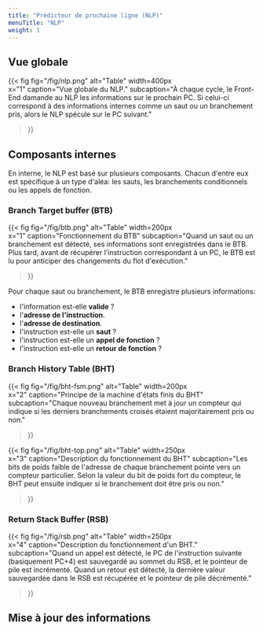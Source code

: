 ```yaml
---
title: "Prédicteur de prochaine ligne (NLP)"
menuTitle: "NLP"
weight: 1
---
```


## Vue globale

{{< fig 
  fig="/fig/nlp.png"
  alt="Table" 
  width=400px   
  x="1"
  caption="Vue globale du NLP."
  subcaption="À chaque cycle, le Front-End damande au NLP les informations sur le prochain PC. Si celui-ci correspond à des informations internes comme un saut ou un branchement pris, alors le NLP spécule sur le PC suivant."
>}}

## Composants internes

En interne, le NLP est basé sur plusieurs composants.
Chacun d'entre eux est spécifique à un type d'aléa: les sauts, les branchements conditionnels ou les appels de fonction.

### Branch Target buffer (BTB)

{{< fig 
  fig="/fig/btb.png"
  alt="Table" 
  width=200px   
  x="1"
  caption="Fonctionnement du BTB"
  subcaption="Quand un saut ou un branchement est détecté, ses informations sont enregistrées dans le BTB. Plus tard, avant de récupérer l'instruction correspondant à un PC, le BTB est lu pour anticiper des changements du flot d'exécution."
>}}

Pour chaque saut ou branchement, le BTB enregistre plusieurs informations:
- l'information est-elle **valide** ?
- l'**adresse de l'instruction**.
- l'**adresse de destination**.
- l'instruction est-elle un **saut** ?
- l'instruction est-elle un **appel de fonction** ?
- l'instruction est-elle un **retour de fonction** ?

### Branch History Table (BHT)

{{< fig 
  fig="/fig/bht-fsm.png"
  alt="Table" 
  width=200px   
  x="2"
  caption="Principe de la machine d'états finis du BHT"
  subcaption="Chaque nouveau branchement met à jour un compteur qui indique si les derniers branchements croisés étaient majoritairement pris ou non."
>}}

{{< fig 
  fig="/fig/bht-top.png"
  alt="Table" 
  width=250px   
  x="3"
  caption="Description du fonctionnement du BHT"
  subcaption="Les bits de poids faible de l'adresse de chaque branchement pointe vers un compteur particulier. Selon la valeur du bit de poids fort du compteur, le BHT peut ensuite indiquer si le branchement doit être pris ou non."
>}}

### Return Stack Buffer (RSB)

{{< fig 
  fig="/fig/rsb.png"
  alt="Table" 
  width=250px   
  x="4"
  caption="Description du fonctionnement d'un BHT."
  subcaption="Quand un appel est détecté, le PC de l'instruction suivante (basiquement PC+4) est sauvegardé au sommet du RSB, et le pointeur de pile est incrémenté. Quand un retour est détecté, la dernière valeur sauvegardée dans le RSB est récupérée et le pointeur de pile décrémenté."
>}}

## Mise à jour des informations